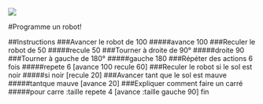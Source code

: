 ![](https://wiki.hackerspaces.org/images/0/02/Urlab.png)

#Programme un robot!


##Instructions
###Avancer le robot de 100
#####avance 100
###Reculer le robot de 50
#####recule 50
###Tourner à droite de 90°
#####droite 90
###Tourner à gauche de 180°
#####gauche 180
###Répéter des actions 6 fois
#####repete 6 [avance 100 recule 60]
###Reculer le robot si le sol est noir
#####si noir [recule 20]
###Avancer tant que le sol est mauve
#####tantque mauve [avance 20]
###Expliquer comment faire un carré
#####pour carre :taille repete 4 [avance :taille gauche 90] fin